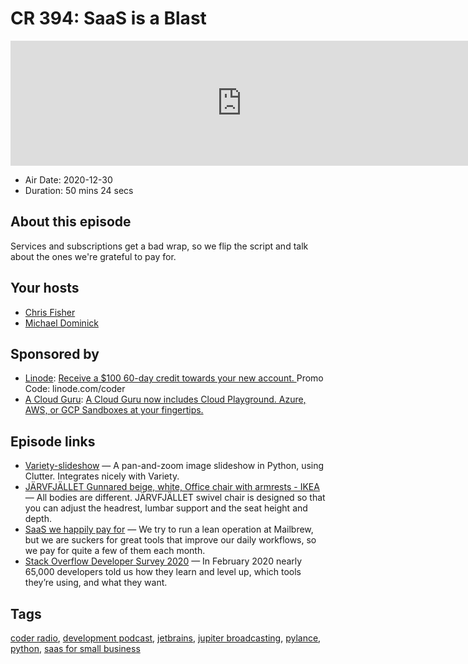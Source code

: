 # CR 394: SaaS is a Blast

<iframe src="https://player.fireside.fm/v2/MLf2ZzhC+XPfPX9K-?theme=dark" width="740" height="200" frameborder="0" scrolling="no"></iframe>

* Air Date: 2020-12-30
* Duration: 50 mins 24 secs

## About this episode

Services and subscriptions get a bad wrap, so we flip the script and talk about the ones we're grateful to pay for.

## Your hosts
* [Chris Fisher](https://coder.show/hosts/chrislas)
* [Michael Dominick](https://coder.show/hosts/michael)

## Sponsored by

  * [Linode](https://linode.com/coder): [Receive a $100 60-day credit towards your new account. ](https://linode.com/coder) Promo Code: linode.com/coder
  * [A Cloud Guru](https://acloudguru.com): [A Cloud Guru now includes Cloud Playground. Azure, AWS, or GCP Sandboxes at your fingertips.](https://acloudguru.com)



## Episode links

  * [Variety-slideshow](https://github.com/peterlevi/variety-slideshow "Variety-slideshow") — A pan-and-zoom image slideshow in Python, using Clutter. Integrates nicely with Variety.
  * [JÄRVFJÄLLET Gunnared beige, white, Office chair with armrests - IKEA](https://www.ikea.com/gb/en/p/jaervfjaellet-office-chair-with-armrests-gunnared-beige-white-s99297196/ "JÄRVFJÄLLET Gunnared beige, white, Office chair with armrests - IKEA") — All bodies are different. JÄRVFJÄLLET swivel chair is designed so that you can adjust the headrest, lumbar support and the seat height and depth.
  * [SaaS we happily pay for](https://francescodilorenzo.com/saas-we-pay-for "SaaS we happily pay for") — We try to run a lean operation at Mailbrew, but we are suckers for great tools that improve our daily workflows, so we pay for quite a few of them each month.
  * [Stack Overflow Developer Survey 2020](https://insights.stackoverflow.com/survey/2020#overview "Stack Overflow Developer Survey 2020") — In February 2020 nearly 65,000 developers told us how they learn and level up, which tools they’re using, and what they want.



## Tags

[coder radio](https://coder.show/tags/coder%20radio), [development podcast](https://coder.show/tags/development%20podcast), [jetbrains](https://coder.show/tags/jetbrains), [jupiter broadcasting](https://coder.show/tags/jupiter%20broadcasting), [pylance](https://coder.show/tags/pylance), [python](https://coder.show/tags/python), [saas for small business](https://coder.show/tags/saas%20for%20small%20business)